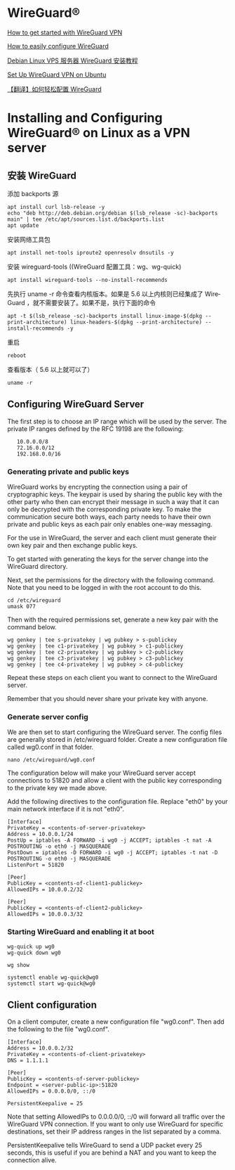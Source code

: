 #  WireGuard®

[How to get started with WireGuard VPN](https://upcloud.com/community/tutorials/get-started-wireguard-vpn/)

[How to easily configure WireGuard](https://www.stavros.io/posts/how-to-configure-wireguard/)

[Debian Linux VPS 服务器 WireGuard 安装教程](https://p3terx.com/archives/debian-linux-vps-server-wireguard-installation-tutorial.html)

[Set Up WireGuard VPN on Ubuntu](https://www.linode.com/docs/guides/set-up-wireguard-vpn-on-ubuntu/)

[【翻译】如何轻松配置 WireGuard](https://www.wogong.net/blog/2019/01/how-to-configure-wireguard)

#  Installing and Configuring WireGuard® on Linux as a VPN server

## 安装 WireGuard

添加 back­ports 源
```
apt install curl lsb-release -y
echo "deb http://deb.debian.org/debian $(lsb_release -sc)-backports main" | tee /etc/apt/sources.list.d/backports.list
apt update
```
安装网络工具包
```
apt install net-tools iproute2 openresolv dnsutils -y
```
安装 wireguard-tools ((Wire­Guard 配置工具：wg、wg-quick)
```
apt install wireguard-tools --no-install-recommends
```
先执行 uname -r 命令查看内核版本。如果是 5.6 以上内核则已经集成了 Wire­Guard ，就不需要安装了。如果不是，执行下面的命令
```
apt -t $(lsb_release -sc)-backports install linux-image-$(dpkg --print-architecture) linux-headers-$(dpkg --print-architecture) --install-recommends -y
```
重启
```
reboot
```
查看版本（ 5.6 以上就可以了）
```
uname -r
```

## Configuring WireGuard Server

The first step is to choose an IP range which will be used by the server. The private IP ranges defined by the RFC 19198 are the following:
```
   10.0.0.0/8
   72.16.0.0/12
   192.168.0.0/16
```

### Generating private and public keys

WireGuard works by encrypting the connection using a pair of cryptographic keys. The keypair is used by sharing the public key with the other party who then can encrypt their message in such a way that it can only be decrypted with the corresponding private key. To make the communication secure both ways, each party needs to have their own private and public keys as each pair only enables one-way messaging.

For the use in WireGuard, the server and each client must generate their own key pair and then exchange public keys.

To get started with generating the keys for the server change into the WireGuard directory.

Next, set the permissions for the directory with the following command. Note that you need to be logged in with the root account to do this.

```
cd /etc/wireguard
umask 077
```
Then with the required permissions set, generate a new key pair with the command below.
```
wg genkey | tee s-privatekey | wg pubkey > s-publickey
wg genkey | tee c1-privatekey | wg pubkey > c1-publickey
wg genkey | tee c2-privatekey | wg pubkey > c2-publickey
wg genkey | tee c3-privatekey | wg pubkey > c3-publickey
wg genkey | tee c4-privatekey | wg pubkey > c4-publickey
```
Repeat these steps on each client you want to connect to the WireGuard server.

Remember that you should never share your private key with anyone.


### Generate server config

We are then set to start configuring the WireGuard server. The config files are generally stored in /etc/wireguard folder. Create a new configuration file called wg0.conf in that folder.
```
nano /etc/wireguard/wg0.conf
```
The configuration below will make your WireGuard server accept connections to 51820 and allow a client with the public key corresponding to the private key we made above.

Add the following directives to the configuration file. Replace "eth0" by your main network interface if it is not "eth0".
```
[Interface]
PrivateKey = <contents-of-server-privatekey>
Address = 10.0.0.1/24
PostUp = iptables -A FORWARD -i wg0 -j ACCEPT; iptables -t nat -A POSTROUTING -o eth0 -j MASQUERADE
PostDown = iptables -D FORWARD -i wg0 -j ACCEPT; iptables -t nat -D POSTROUTING -o eth0 -j MASQUERADE
ListenPort = 51820

[Peer]
PublicKey = <contents-of-client1-publickey>
AllowedIPs = 10.0.0.2/32

[Peer]
PublicKey = <contents-of-client2-publickey>
AllowedIPs = 10.0.0.3/32
```

### Starting WireGuard and enabling it at boot
```
wg-quick up wg0
wg-quick down wg0

wg show

systemctl enable wg-quick@wg0
systemctl start wg-quick@wg0

```

## Client configuration 

On a client computer, create a new configuration file "wg0.conf". Then add the following to the file "wg0.conf".

```
[Interface]
Address = 10.0.0.2/32
PrivateKey = <contents-of-client-privatekey>
DNS = 1.1.1.1

[Peer]
PublicKey = <contents-of-server-publickey>
Endpoint = <server-public-ip>:51820
AllowedIPs = 0.0.0.0/0, ::/0

PersistentKeepalive = 25

```
Note that setting AllowedIPs to 0.0.0.0/0, ::/0 will forward all traffic over the WireGuard VPN connection. If you want to only use WireGuard for specific destinations, set their IP address ranges in the list separated by a comma.

PersistentKeepalive tells WireGuard to send a UDP packet every 25 seconds, this is useful if you are behind a NAT and you want to keep the connection alive.




